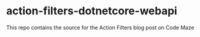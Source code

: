 # action-filters-dotnetcore-webapi
This repo contains the source for the Action Filters blog post on Code Maze
